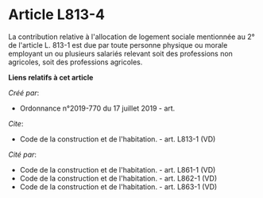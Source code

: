 # Article L813-4

La contribution relative à l'allocation de logement sociale mentionnée au 2° de l'article L. 813-1 est due par toute personne
physique ou morale employant un ou plusieurs salariés relevant soit des professions non agricoles, soit des professions
agricoles.

**Liens relatifs à cet article**

_Créé par_:

  - Ordonnance n°2019-770 du 17 juillet 2019 - art.

_Cite_:

  - Code de la construction et de l'habitation. - art. L813-1 (VD)

_Cité par_:

  - Code de la construction et de l'habitation. - art. L861-1 (VD)
  - Code de la construction et de l'habitation. - art. L862-1 (VD)
  - Code de la construction et de l'habitation. - art. L863-1 (VD)
